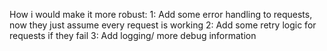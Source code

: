 How i would make it more robust:
1: Add some error handling to requests, now they just assume every request is working
2: Add some retry logic for requests if they fail
3: Add logging/ more debug information

